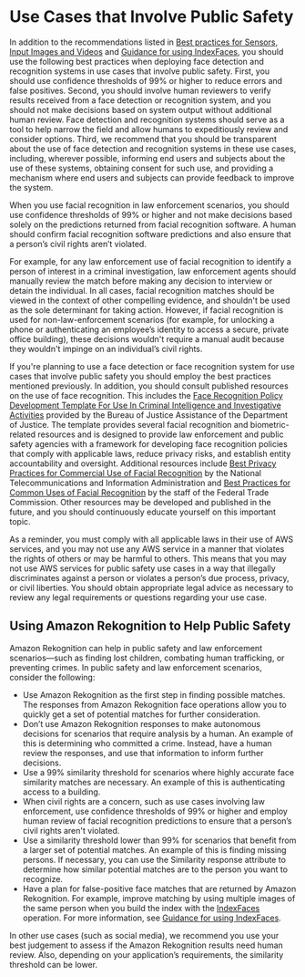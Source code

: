 # Use Cases that Involve Public Safety<a name="considerations-public-safety-use-cases"></a>

 In addition to the recommendations listed in [Best practices for Sensors, Input Images and Videos](best-practices.md) and [Guidance for using IndexFaces](collections.md#guidance-index-faces), you should use the following best practices when deploying face detection and recognition systems in use cases that involve public safety\. First, you should use confidence thresholds of 99% or higher to reduce errors and false positives\. Second, you should involve human reviewers to verify results received from a face detection or recognition system, and you should not make decisions based on system output without additional human review\. Face detection and recognition systems should serve as a tool to help narrow the field and allow humans to expeditiously review and consider options\. Third, we recommend that you should be transparent about the use of face detection and recognition systems in these use cases, including, wherever possible, informing end users and subjects about the use of these systems, obtaining consent for such use, and providing a mechanism where end users and subjects can provide feedback to improve the system\.

When you use facial recognition in law enforcement scenarios, you should use confidence thresholds of 99% or higher and not make decisions based solely on the predictions returned from facial recognition software\. A human should confirm facial recognition software predictions and also ensure that a person’s civil rights aren’t violated\. 

For example, for any law enforcement use of facial recognition to identify a person of interest in a criminal investigation, law enforcement agents should manually review the match before making any decision to interview or detain the individual\. In all cases, facial recognition matches should be viewed in the context of other compelling evidence, and shouldn't be used as the sole determinant for taking action\. However, if facial recognition is used for non\-law\-enforcement scenarios \(for example, for unlocking a phone or authenticating an employee’s identity to access a secure, private office building\), these decisions wouldn't require a manual audit because they wouldn't impinge on an individual’s civil rights\.

If you're planning to use a face detection or face recognition system for use cases that involve public safety you should employ the best practices mentioned previously\. In addition, you should consult published resources on the use of face recognition\. This includes the [Face Recognition Policy Development Template For Use In Criminal Intelligence and Investigative Activities](https://www.bja.gov/Publications/Face-Recognition-Policy-Development-Template-508-compliant.pdf) provided by the Bureau of Justice Assistance of the Department of Justice\. The template provides several facial recognition and biometric\-related resources and is designed to provide law enforcement and public safety agencies with a framework for developing face recognition policies that comply with applicable laws, reduce privacy risks, and establish entity accountability and oversight\. Additional resources include [ Best Privacy Practices for Commercial Use of Facial Recognition](https://www.ntia.doc.gov/files/ntia/publications/privacy_best_practices_recommendations_for_commercial_use_of_facial_recogntion.pdf) by the National Telecommunications and Information Administration and [ Best Practices for Common Uses of Facial Recognition](https://www.ftc.gov/sites/default/files/documents/reports/facing-facts-best-practices-common-uses-facial-recognition-technologies/121022facialtechrpt.pdf) by the staff of the Federal Trade Commission\. Other resources may be developed and published in the future, and you should continuously educate yourself on this important topic\.

As a reminder, you must comply with all applicable laws in their use of AWS services, and you may not use any AWS service in a manner that violates the rights of others or may be harmful to others\. This means that you may not use AWS services for public safety use cases in a way that illegally discriminates against a person or violates a person’s due process, privacy, or civil liberties\. You should obtain appropriate legal advice as necessary to review any legal requirements or questions regarding your use case\. 

## Using Amazon Rekognition to Help Public Safety<a name="public-safety"></a>

Amazon Rekognition can help in public safety and law enforcement scenarios—such as finding lost children, combating human trafficking, or preventing crimes\. In public safety and law enforcement scenarios, consider the following:
+ Use Amazon Rekognition as the first step in finding possible matches\. The responses from Amazon Rekognition face operations allow you to quickly get a set of potential matches for further consideration\.
+ Don’t use Amazon Rekognition responses to make autonomous decisions for scenarios that require analysis by a human\. An example of this is determining who committed a crime\. Instead, have a human review the responses, and use that information to inform further decisions\.
+ Use a 99% similarity threshold for scenarios where highly accurate face similarity matches are necessary\. An example of this is authenticating access to a building\.
+ When civil rights are a concern, such as use cases involving law enforcement, use confidence thresholds of 99% or higher and employ human review of facial recognition predictions to ensure that a person’s civil rights aren't violated\.
+ Use a similarity threshold lower than 99% for scenarios that benefit from a larger set of potential matches\. An example of this is finding missing persons\. If necessary, you can use the Similarity response attribute to determine how similar potential matches are to the person you want to recognize\. 
+ Have a plan for false\-positive face matches that are returned by Amazon Rekognition\. For example, improve matching by using multiple images of the same person when you build the index with the [IndexFaces](API_IndexFaces.md) operation\. For more information, see [Guidance for using IndexFaces](collections.md#guidance-index-faces)\.

In other use cases \(such as social media\), we recommend you use your best judgement to assess if the Amazon Rekognition results need human review\. Also, depending on your application’s requirements, the similarity threshold can be lower\. 